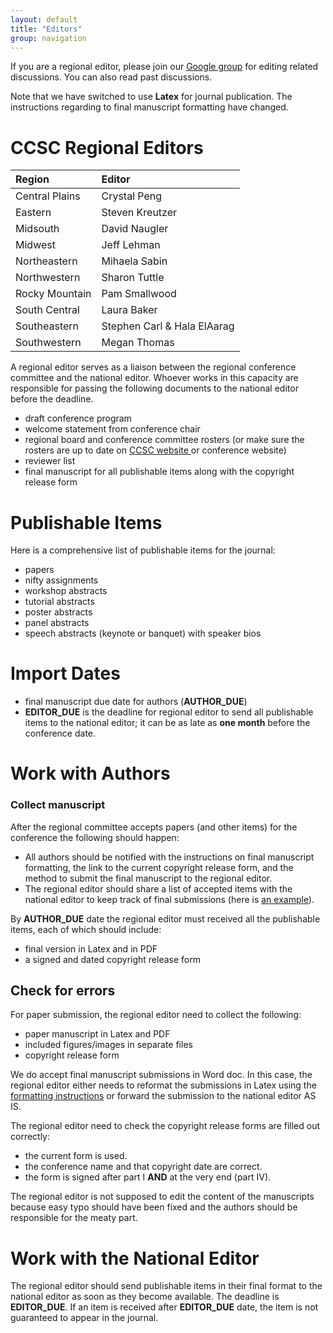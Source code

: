 ```yaml
---
layout: default
title: "Editors"
group: navigation
---
```


If you are a regional editor, please join our [Google group](https://groups.google.com/forum/#!forum/ccsc-editors) for editing related
discussions. You can also read past discussions.

Note that we have switched to use __Latex__ for journal publication.
The instructions regarding to final manuscript formatting have changed.

# CCSC Regional Editors
| Region | Editor |
|:-------|:-------|
| Central Plains | Crystal Peng |
| Eastern | Steven Kreutzer |
| Midsouth | David Naugler |
| Midwest | Jeff Lehman |
| Northeastern | Mihaela Sabin |
| Northwestern | Sharon Tuttle |
| Rocky Mountain | Pam Smallwood |
| South Central | Laura Baker |
| Southeastern | Stephen Carl & Hala ElAarag |
| Southwestern | Megan Thomas |

A regional editor serves as a liaison between the regional conference committee
and the national editor. Whoever works in this capacity are responsible for
passing the following documents to the national editor before the deadline.
* draft conference program
* welcome statement from conference chair
* regional board and conference committee rosters (or make sure the rosters are
up to date on [CCSC website ](http://www.ccsc.org/regions/) or conference website)
* reviewer list
* final manuscript for all publishable items along with the copyright
release form

# Publishable Items
Here is a comprehensive list of publishable items for the journal:
* papers
* nifty assignments
* workshop abstracts
* tutorial abstracts
* poster abstracts
* panel abstracts
* speech abstracts (keynote or banquet) with speaker bios

# Import Dates
* final manuscript due date for authors (__AUTHOR_DUE__)
* __EDITOR_DUE__ is the deadline for regional editor to send all
publishable items to the national editor; it can be as late as __one
month__ before the conference date.

# Work with Authors
### Collect manuscript
After the regional committee accepts papers (and other items) for the
conference the following should happen:
* All authors should be notified with the instructions on final manuscript
formatting, the link to the current copyright release form, and the method to
submit the final manuscript to the regional editor.
* The regional editor should share a list of accepted items with the national
editor to keep track of final submissions (here is [an example](https://docs.google.com/spreadsheets/d/1hxodui1yzcsJGt2iDZrRXYK9hmTV9hoQ3N2pl3OQFvA/edit?usp=sharing)).

By __AUTHOR_DUE__ date the regional editor must received all the publishable
items, each of which should include:
* final version in Latex and in PDF
* a signed and dated copyright release form

## Check for errors
For paper submission, the regional editor need to collect the following:
- paper manuscript in Latex and PDF
- included figures/images in separate files
- copyright release form

We do accept final manuscript submissions in Word doc. In this case,
the regional editor either needs to reformat the submissions in Latex using
the [formatting instructions](https://github.com/lubaochuan/ccsc-editor) or
forward the submission to the national editor AS IS.

The regional editor need to check the copyright release forms are filled out
correctly:
- the current form is used.
- the conference name and that copyright date are correct.
- the form is signed after part I __AND__ at the very end (part IV).

The regional editor is not supposed to edit the content of the manuscripts
because easy typo should have been fixed and the authors should be responsible
for the meaty part.

# Work with the National Editor
The regional editor should send publishable items in their final
format to the national editor as soon as they become available. The deadline
is __EDITOR_DUE__. If an item is received after __EDITOR_DUE__ date, the item
is not guaranteed to appear in the journal.
